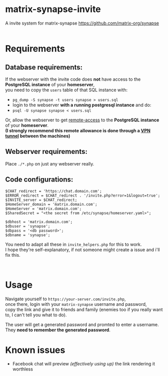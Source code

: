 # matrix-synapse-invite
A invite system for matrix-synapse https://github.com/matrix-org/synapse
<br>
<br>
# Requirements
## Database requirements:

If the webserver with the invite code does **not** have access to the **PostgreSQL instance** of your **homeserver**,<br>
you need to copy the `users` table of that SQL instance with:
 * `pg_dump -S synapse -t users synapse > users.sql`
 * login to the webserver **with a running postgresql instance** and do:
 * `psql -U synapse synapse < users.sql`

Or, allow the webserver to get [remote-access](https://wiki.archlinux.org/index.php/PostgreSQL#Configure_PostgreSQL_to_be_accessible_from_remote_hosts) to the **PostgreSQL instance** of your **homeserver**.<br>
**(I strongly recommend this remote allowance is done through a [VPN tunnel](https://www.stunnel.org/index.html) between the machines)** 

## Webserver requirements:
Place `./*.php` on just any webserver really.<br>

## Code configurations:

    $CHAT_redirect = 'https://chat.domain.com';
    $ERROR_redirect = $CHAT_redirect . '/invite.php?error=1&logout=true';
    $INVITE_server = $CHAT_redirect;
    $HomeServer_domain = 'matrix.domain.com';
    $HomeServer = 'matrix.domain.com';
    $SharedSecret = "<the secret from /etc/synapse/homeserver.yaml>";
    
    $dbhost = 'matrix.domain.com';
    $dbuser = 'synapse';
    $dbpass = '<db password>';
    $dbname = 'synapse';
    
You need to adapt all these in `invite_helpers.php` for this to work.<br>
I hope they're self-explanatory, if not someone might create a issue and i'll fix this.

<br>

# Usage
Navigate yourself to `https://your-server.com/invite.php`,<br>
once there, login with your `matrix-synapse` username and password,<br>
copy the link and give it to friends and family (enemies too if you really want to, I can't tell you what to do).

The user will get a generated password and promted to enter a username.<br>
They **need to remember the generated password**.<br>

# Known issues
* Facebook chat will preview *(effectively using up)* the link rendering it worthless
